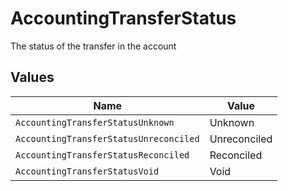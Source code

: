 # AccountingTransferStatus

The status of the transfer in the account


## Values

| Name                                   | Value                                  |
| -------------------------------------- | -------------------------------------- |
| `AccountingTransferStatusUnknown`      | Unknown                                |
| `AccountingTransferStatusUnreconciled` | Unreconciled                           |
| `AccountingTransferStatusReconciled`   | Reconciled                             |
| `AccountingTransferStatusVoid`         | Void                                   |